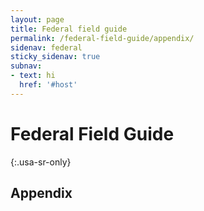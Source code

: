 ```yaml
---
layout: page
title: Federal field guide
permalink: /federal-field-guide/appendix/
sidenav: federal
sticky_sidenav: true
subnav:
- text: hi
  href: '#host'
---
```


# Federal Field Guide
{:.usa-sr-only}

## Appendix

